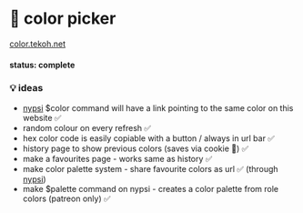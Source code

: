 # 🎨 color picker

[color.tekoh.net](https://color.tekoh.net)

#### status: complete

### 💡 ideas

 - [nypsi](https://github.com/tekoh/nypsi) $color command will have a link pointing to the same color on this website ✅
 - random colour on every refresh ✅
 - hex color code is easily copiable with a button / always in url bar ✅
 - history page to show previous colors (saves via cookie 🍪) ✅
 - make a favourites page \- works same as history ✅
 - make color palette system \- share favourite colors as url ✅ (through [nypsi](https://github.com/tekoh/nypsi))
 - make $palette command on nypsi \- creates a color palette from role colors (patreon only) ✅
